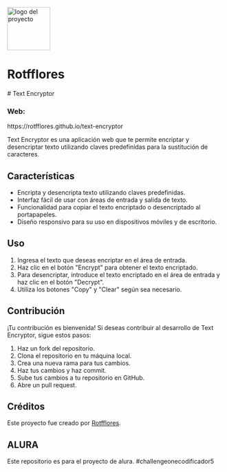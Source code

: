 <img src="https://raw.githubusercontent.com/rotfflores/web/main/img/logo.png" alt="logo del proyecto" width="100" />
<h1>Rotfflores</h1>
# Text Encryptor
<h3>Web:</h3> https://rotfflores.github.io/text-encryptor

Text Encryptor es una aplicación web que te permite encriptar y desencriptar texto utilizando claves predefinidas para la sustitución de caracteres.

## Características

- Encripta y desencripta texto utilizando claves predefinidas.
- Interfaz fácil de usar con áreas de entrada y salida de texto.
- Funcionalidad para copiar el texto encriptado o desencriptado al portapapeles.
- Diseño responsivo para su uso en dispositivos móviles y de escritorio.

## Uso

1. Ingresa el texto que deseas encriptar en el área de entrada.
2. Haz clic en el botón "Encrypt" para obtener el texto encriptado.
3. Para desencriptar, introduce el texto encriptado en el área de entrada y haz clic en el botón "Decrypt".
4. Utiliza los botones "Copy" y "Clear" según sea necesario.

## Contribución

¡Tu contribución es bienvenida! Si deseas contribuir al desarrollo de Text Encryptor, sigue estos pasos:

1. Haz un fork del repositorio.
2. Clona el repositorio en tu máquina local.
3. Crea una nueva rama para tus cambios.
4. Haz tus cambios y haz commit.
5. Sube tus cambios a tu repositorio en GitHub.
6. Abre un pull request.

## Créditos

Este proyecto fue creado por [Rotfflores](https://github.com/rotfflores).

## ALURA
Este repositorio es para el proyecto de alura.
#challengeonecodificador5
